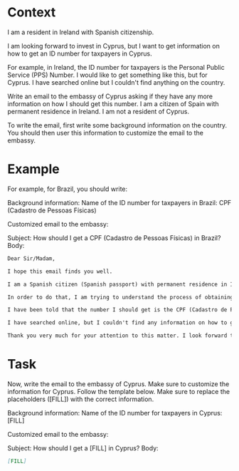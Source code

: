 # Context
I am a resident in Ireland with Spanish citizenship.

I am looking forward to invest in Cyprus, but I want to get information on how to get an ID number for taxpayers in Cyprus.

For example, in Ireland, the ID number for taxpayers is the Personal Public Service (PPS) Number. I would like to get something like this, but for Cyprus. I have searched online but I couldn't find anything on the country.

Write an email to the embassy of Cyprus asking if they have any more information on how I should get this number. I am a citizen of Spain with permanent residence in Ireland. I am not a resident of Cyprus.

To write the email, first write some background information on the country. You should then user this information to customize the email to the embassy.

# Example
For example, for Brazil, you should write:

Background information:
Name of the ID number for taxpayers in Brazil: CPF (Cadastro de Pessoas Físicas)

Customized email to the embassy:

Subject: How should I get a CPF (Cadastro de Pessoas Físicas) in Brazil?
Body:
```md
Dear Sir/Madam,

I hope this email finds you well.

I am a Spanish citizen (Spanish passport) with permanent residence in Ireland. I am looking forward to investing in Brazil, as a foreign investor (no residence in Brazil).

In order to do that, I am trying to understand the process of obtaining the number that identifies taxpayers in Brazil, to be able to declare the relevant information to the tax authorities.

I have been told that the number I should get is the CPF (Cadastro de Pessoas Físicas). Feel free to correct me if I am wrong.

I have searched online, but I couldn't find any information on how to get a CPF from abroad. This is why I am reaching out to you for guidance. If you could provide me with information on the process or direct me to the relevant authorities, I would greatly appreciate it.

Thank you very much for your attention to this matter. I look forward to your response and any help you can provide.
```

# Task
Now, write the email to the embassy of Cyprus. Make sure to customize the information for Cyprus. Follow the template below. Make sure to replace the placeholders ([FILL]) with the correct information.

Background information:
Name of the ID number for taxpayers in Cyprus: [FILL]

Customized email to the embassy:

Subject: How should I get a [FILL] in Cyprus?
Body:
```md
[FILL]
```
